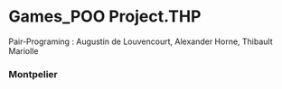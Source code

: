 <h1>Games_POO Project.THP</h1>
Pair-Programing : Augustin de Louvencourt, Alexander Horne, Thibault Mariolle
<h3>Montpelier</h3>
